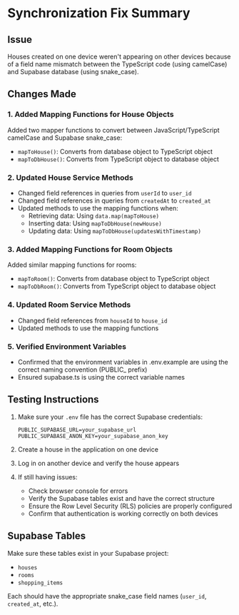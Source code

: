 # Synchronization Fix Summary

## Issue
Houses created on one device weren't appearing on other devices because of a field name mismatch between the TypeScript code (using camelCase) and Supabase database (using snake_case).

## Changes Made

### 1. Added Mapping Functions for House Objects
Added two mapper functions to convert between JavaScript/TypeScript camelCase and Supabase snake_case:
- `mapToHouse()`: Converts from database object to TypeScript object
- `mapToDbHouse()`: Converts from TypeScript object to database object

### 2. Updated House Service Methods
- Changed field references in queries from `userId` to `user_id`
- Changed field references in queries from `createdAt` to `created_at`
- Updated methods to use the mapping functions when:
  - Retrieving data: Using `data.map(mapToHouse)`
  - Inserting data: Using `mapToDbHouse(newHouse)`
  - Updating data: Using `mapToDbHouse(updatesWithTimestamp)`

### 3. Added Mapping Functions for Room Objects
Added similar mapping functions for rooms:
- `mapToRoom()`: Converts from database object to TypeScript object
- `mapToDbRoom()`: Converts from TypeScript object to database object

### 4. Updated Room Service Methods
- Changed field references from `houseId` to `house_id`
- Updated methods to use the mapping functions

### 5. Verified Environment Variables
- Confirmed that the environment variables in .env.example are using the correct naming convention (PUBLIC_ prefix)
- Ensured supabase.ts is using the correct variable names

## Testing Instructions

1. Make sure your `.env` file has the correct Supabase credentials:
   ```
   PUBLIC_SUPABASE_URL=your_supabase_url
   PUBLIC_SUPABASE_ANON_KEY=your_supabase_anon_key
   ```

2. Create a house in the application on one device

3. Log in on another device and verify the house appears

4. If still having issues:
   - Check browser console for errors
   - Verify the Supabase tables exist and have the correct structure
   - Ensure the Row Level Security (RLS) policies are properly configured
   - Confirm that authentication is working correctly on both devices

## Supabase Tables
Make sure these tables exist in your Supabase project:
- `houses`
- `rooms`
- `shopping_items`

Each should have the appropriate snake_case field names (`user_id`, `created_at`, etc.). 